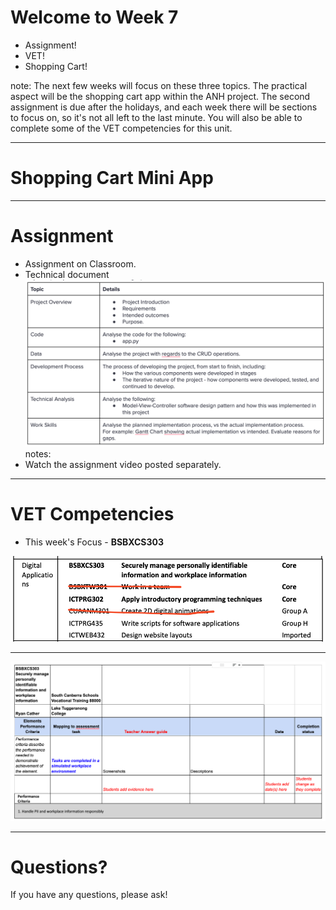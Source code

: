 # Welcome to Week 7

- Assignment!
- VET!
- Shopping Cart!

note: The next few weeks will focus on these three topics. The practical aspect will be the shopping cart app within the ANH project. 
The second assignment is due after the holidays, and each week there will be sections to focus on, so it's not all left to the last minute.
You will also be able to complete some of the VET competencies for this unit.

---
# Shopping Cart Mini App


---
# Assignment
- Assignment on Classroom.
- Technical document
![assessment2Topics](/WebDev/2-Digital-Applications/_topics/_images/assessment2Topics.png)
notes:
- Watch the assignment video posted separately.

---

# VET Competencies

- This week's Focus - **BSBXCS303**

![digitalApplicationsVETCompetencies](/WebDev/2-Digital-Applications/_topics/_images/digitalApplicationsVETCompetencies.png)

---

![BSBXCS303](/WebDev/2-Digital-Applications/_topics/_images/BSBXCS303.png)

---

# Questions?

If you have any questions, please ask!